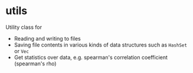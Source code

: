 # utils
Utility class for
- Reading and writing to files
- Saving file contents in various kinds of data structures such as `HashSet` or `Vec`
- Get statistics over data, e.g. spearman's correlation coefficient (spearman's rho)
